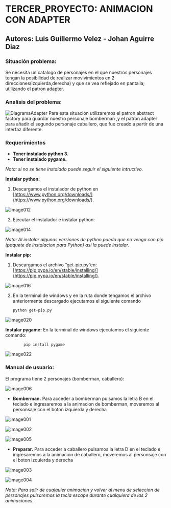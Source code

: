 # TERCER_PROYECTO: ANIMACION CON ADAPTER
## Autores: Luis Guillermo Velez - Johan Aguirre Diaz
### Situación problema:
Se necesita un catalogo de personajes en el que nuestros personajes tengan la posibilidad de realizar movivimientos en 2 direcciones(izquierda,derecha) y que se vea reflejado en pantalla; utilizando el patron adapter.

### Analisis del problema:
![DiagramaAdapter](imagenesREADME/DiagramaAdapter.png)
Para esta situación utilizaremos el patron abstract factory para guardar nuestro personaje bomberman ,y el patron adapter para añadir el segundo personaje caballero, que fue creado a partir de una interfaz diferente. 


### Requerimientos
* **Tener instalado python 3.**
* **Tener instalado  pygame.**

_Nota: si no se tiene instalado puede seguir el siguiente intructivo._ 


**Instalar python:**
1. Descargamos el instalador de python en [https://www.python.org/downloads/](https://www.python.org/downloads/).

![image012](imagenesREADME/image012.gif)

2. Ejecutar el instalador e instalar python:

![image014](imagenesREADME/image014.gif)


_Nota: Al instalar algunas versiones de python pueda que no venga con pip (paquete de instalacion para Python) asi la puede instalar._

**Instalar pip:**

1. Descargamos el archivo “get-pip.py”en: [https://pip.pypa.io/en/stable/installing/](https://pip.pypa.io/en/stable/installing/).

![image016](imagenesREADME/image016.gif)

2. En la terminal de windows y en la ruta donde tengamos el archivo anteriormente descargado ejecutamos el siguiente comando

       python get-pip.py
     
![image020](imagenesREADME/image020.gif)


**Instalar pygame:**
En la terminal de windows ejecutamos el siguiente comando:

            pip install pygame
            
  ![image022](imagenesREADME/image022.jpg)
            


            
### Manual de usuario:
El programa tiene 2 personajes (bomberman, caballero):

![image006](imagenesREADME/image006.jpg)

* **Bomberman.**
Para acceder a bomberman pulsamos la letra B en el teclado e ingresaremos a la animacion de bomberman, moveremos al personsaje con el boton izquierda y derecha

![image001](imagenesREADME/image001.jpg)

![image002](imagenesREADME/image002.jpg)

![image005](imagenesREADME/image005.jpg)

* **Preparar.**
Para acceder a caballero pulsamos la letra D en el teclado e ingresaremos a la animacion de caballero, moveremos al personsaje con el boton izquierda y derecha

![image003](imagenesREADME/image003.jpg)

![image004](imagenesREADME/image004.jpg)

_Nota: Para salir de cualquier animacion y volver al menu de seleccion de personajes pulsaremos la tecla escape durante cualquiera de las 2 animaciones._
